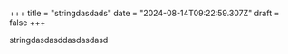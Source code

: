 +++
title = "stringdasdads"
date = "2024-08-14T09:22:59.307Z"
draft = false
+++

  stringdasdasddasdasdasd
        